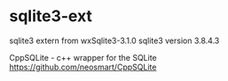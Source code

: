 sqlite3-ext
=======

sqlite3 extern from wxSqlite3-3.1.0
sqlite3 version 3.8.4.3

CppSQLite - c++ wrapper for the SQLite 
https://github.com/neosmart/CppSQLite
